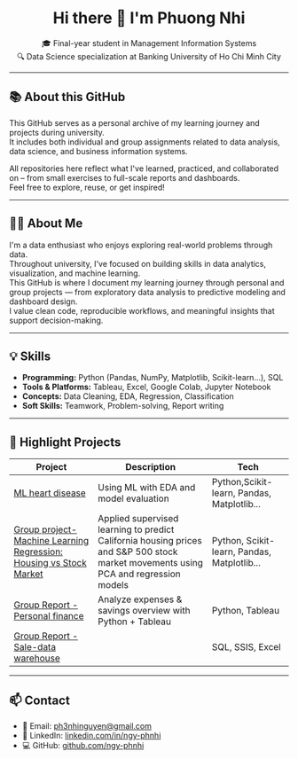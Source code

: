 <h1 align="center">Hi there 👋 I'm Phuong Nhi</h1>

<p align="center">
  🎓 Final-year student in Management Information Systems<br>
  🔍 Data Science specialization at Banking University of Ho Chi Minh City<br>
</p>

---
## 📚 About this GitHub

This GitHub serves as a personal archive of my learning journey and projects during university.  
It includes both individual and group assignments related to data analysis, data science, and business information systems.

All repositories here reflect what I've learned, practiced, and collaborated on – from small exercises to full-scale reports and dashboards.  
Feel free to explore, reuse, or get inspired!

---
## 👩‍💻 About Me

I'm a data enthusiast who enjoys exploring real-world problems through data.  
Throughout university, I've focused on building skills in data analytics, visualization, and machine learning.  
This GitHub is where I document my learning journey through personal and group projects — from exploratory data analysis to predictive modeling and dashboard design.  
I value clean code, reproducible workflows, and meaningful insights that support decision-making.

---

## 💡 Skills

- **Programming:** Python (Pandas, NumPy, Matplotlib, Scikit-learn...), SQL  
- **Tools & Platforms:** Tableau, Excel, Google Colab, Jupyter Notebook  
- **Concepts:** Data Cleaning, EDA, Regression, Classification  
- **Soft Skills:** Teamwork, Problem-solving, Report writing

---

## 📌 Highlight Projects

| Project | Description | Tech |
|--------|-------------|------|
| [ML heart disease](https://github.com/ngy-phnhi/ml-heart-disease) | Using ML with EDA and model evaluation | Python,Scikit-learn, Pandas, Matplotlib... |
| [Group project- Machine Learning Regression: Housing vs Stock Market](https://github.com/ngy-phnhi/ML-EDA-regression-pca) | Applied supervised learning to predict California housing prices and S&P 500 stock market movements using PCA and regression models |  Python, Scikit-learn, Pandas, Matplotlib... |
| [Group Report - Personal finance](https://github.com/ngy-phnhi/spending-demographics-dashboard) | Analyze expenses & savings overview  with Python + Tableau | Python, Tableau |
| [Group Report - Sale-data warehouse](https://github.com/ngy-phnhi/sales-data-warehouse) || SQL, SSIS, Excel |


---

## 📫 Contact

- 📧 Email: [ph3nhinguyen@gmail.com](mailto:ph3nhinguyen@gmail.com)  
- 🔗 LinkedIn: [linkedin.com/in/ngy-phnhi](https://www.linkedin.com/in/ngy-phnhi)  
- 💻 GitHub: [github.com/ngy-phnhi](https://github.com/ngy-phnhi)
